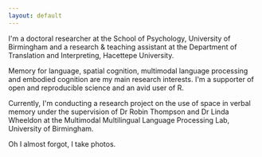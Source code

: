 ```yaml
---
layout: default
---
```


I'm a doctoral researcher at the School of Psychology, University of Birmingham and a research & teaching assistant at the Department of Translation and Interpreting, Hacettepe University.
 
Memory for language, spatial cognition, multimodal language processing and embodied cognition are my main research interests. I'm a supporter of open and reproducible science and an avid user of R.
 
Currently, I'm conducting a research project on the use of space in verbal memory under the supervision of Dr Robin Thompson and Dr Linda Wheeldon at the Multimodal Multilingual Language Processing Lab, University of Birmingham.

Oh I almost forgot, I take photos.
